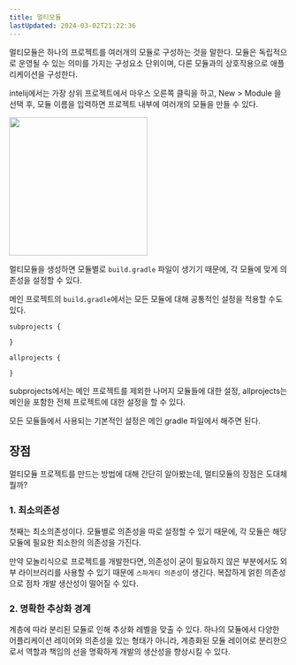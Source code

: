 ```yaml
---
title: 멀티모듈
lastUpdated: 2024-03-02T21:22:36
---
```


멀티모듈은 하나의 프로젝트를 여러개의 모듈로 구성하는 것을 말한다. 모듈은 독립적으로 운영될 수 있는 의미를 가지는 구성요소 단위이며, 다른 모듈과의 상호작용으로 애플리케이션을 구성한다.

intelij에서는 가장 상위 프로젝트에서 마우스 오른쪽 클릭을 하고, New > Module 을 선택 후, 모듈 이름을 입력하면 프로젝트 내부에 여러개의 모듈을 만들 수 있다.

<img src=https://user-images.githubusercontent.com/81006587/197389221-bbb3533a-72b6-45aa-b37a-c65a5f95a756.png height=250px/>

멀티모듈을 생성하면 모듈별로 `build.gradle` 파일이 생기기 때문에, 각 모듈에 맞게 의존성을 설정할 수 있다.

메인 프로젝트의 `build.gradle`에서는 모든 모듈에 대해 공통적인 설정을 적용할 수도 있다.

```
subprojects {

}

allprojects {

}
```

subprojects에서는 메인 프로젝트를 제외한 나머지 모듈들에 대한 설정, allprojects는 메인을 포함한 전체 프로젝트에 대한 설정을 할 수 있다.

모든 모듈들에서 사용되는 기본적인 설정은 메인 gradle 파일에서 해주면 된다.

## 장점

멀티모듈 프로젝트를 만드는 방법에 대해 간단히 알아봤는데, 멀티모듈의 장점은 도대체 뭘까?

### 1. 최소의존성

첫째는 최소의존성이다. 모듈별로 의존성을 따로 설정할 수 있기 때문에, 각 모듈은 해당 모듈에 필요한 최소한의 의존성을 가진다.

만약 모놀리식으로 프로젝트를 개발한다면, 의존성이 굳이 필요하지 않은 부분에서도 외부 라이브러리를 사용할 수 있기 때문에 `스파게티 의존성`이 생긴다. 복잡하게 얽힌 의존성으로 점차 개발 생산성이 떨어질 수 있다. 

### 2. 명확한 추상화 경계

계층에 따라 분리된 모듈로 인해 추상화 레벨을 맞출 수 있다. 하나의 모듈에서 다양한 어플리케이션 레이어와 의존성을 있는 형태가 아니라, 계층화된 모듈 레이어로 분리한으로서 역할과 책임의 선을 명확하게 개발의 생산성을 향상시킬 수 있다.